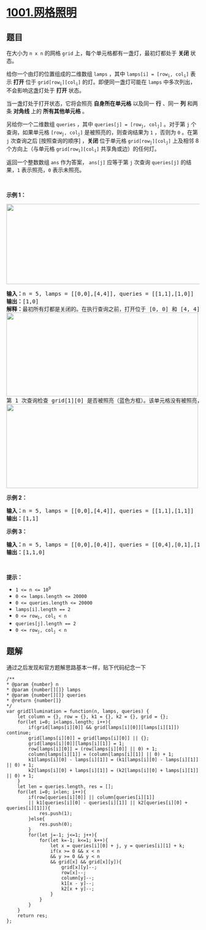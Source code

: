 # [1001.网格照明](https://leetcode.cn/problems/grid-illumination)

## 题目
<p>在大小为 <code>n x n</code> 的网格 <code>grid</code> 上，每个单元格都有一盏灯，最初灯都处于 <strong>关闭</strong> 状态。</p>

<p>给你一个由灯的位置组成的二维数组&nbsp;<code>lamps</code> ，其中 <code>lamps[i] = [row<sub>i</sub>, col<sub>i</sub>]</code> 表示 <strong>打开</strong> 位于 <code>grid[row<sub>i</sub>][col<sub>i</sub>]</code> 的灯。即便同一盏灯可能在 <code>lamps</code> 中多次列出，不会影响这盏灯处于 <strong>打开</strong> 状态。</p>

<p>当一盏灯处于打开状态，它将会照亮 <strong>自身所在单元格</strong> 以及同一 <strong>行</strong> 、同一 <strong>列</strong> 和两条 <strong>对角线</strong> 上的 <strong>所有其他单元格</strong> 。</p>

<p>另给你一个二维数组 <code>queries</code> ，其中 <code>queries[j] = [row<sub>j</sub>, col<sub>j</sub>]</code> 。对于第 <code>j</code> 个查询，如果单元格 <code>[row<sub>j</sub>, col<sub>j</sub>]</code> 是被照亮的，则查询结果为 <code>1</code> ，否则为 <code>0</code> 。在第 <code>j</code> 次查询之后 [按照查询的顺序] ，<strong>关闭</strong> 位于单元格 <code>grid[row<sub>j</sub>][col<sub>j</sub>]</code> 上及相邻 8 个方向上（与单元格 <code>grid[row<sub>i</sub>][col<sub>i</sub>]</code> 共享角或边）的任何灯。</p>

<p>返回一个整数数组 <code>ans</code> 作为答案， <code>ans[j]</code> 应等于第 <code>j</code> 次查询&nbsp;<code>queries[j]</code>&nbsp;的结果，<code>1</code> 表示照亮，<code>0</code> 表示未照亮。</p>

<p>&nbsp;</p>

<p><strong>示例 1：</strong></p>
<img alt="" src="https://assets.leetcode.com/uploads/2020/08/19/illu_1.jpg" style="height: 209px; width: 750px;" />
<pre>
<strong>输入：</strong>n = 5, lamps = [[0,0],[4,4]], queries = [[1,1],[1,0]]
<strong>输出：</strong>[1,0]
<strong>解释：</strong>最初所有灯都是关闭的。在执行查询之前，打开位于 [0, 0] 和 [4, 4] 的灯。第 0&nbsp;次查询检查 grid[1][1] 是否被照亮（蓝色方框）。该单元格被照亮，所以 ans[0] = 1 。然后，关闭红色方框中的所有灯。
<img alt="" src="https://assets.leetcode.com/uploads/2020/08/19/illu_step1.jpg" style="height: 218px; width: 500px;" />
第 1&nbsp;次查询检查 grid[1][0] 是否被照亮（蓝色方框）。该单元格没有被照亮，所以 ans[1] = 0 。然后，关闭红色矩形中的所有灯。
<img alt="" src="https://assets.leetcode.com/uploads/2020/08/19/illu_step2.jpg" style="height: 219px; width: 500px;" />
</pre>

<p><strong>示例 2：</strong></p>

<pre>
<strong>输入：</strong>n = 5, lamps = [[0,0],[4,4]], queries = [[1,1],[1,1]]
<strong>输出：</strong>[1,1]
</pre>

<p><strong>示例 3：</strong></p>

<pre>
<strong>输入：</strong>n = 5, lamps = [[0,0],[0,4]], queries = [[0,4],[0,1],[1,4]]
<strong>输出：</strong>[1,1,0]
</pre>

<p>&nbsp;</p>

<p><strong>提示：</strong></p>

<ul>
  <li><code>1 &lt;= n &lt;= 10<sup>9</sup></code></li>
  <li><code>0 &lt;= lamps.length &lt;= 20000</code></li>
  <li><code>0 &lt;= queries.length &lt;= 20000</code></li>
  <li><code>lamps[i].length == 2</code></li>
  <li><code>0 &lt;= row<sub>i</sub>, col<sub>i</sub> &lt; n</code></li>
  <li><code>queries[j].length == 2</code></li>
  <li><code>0 &lt;= row<sub>j</sub>, col<sub>j</sub> &lt; n</code></li>
</ul>


## 题解
通过之后发现和官方题解思路基本一样，贴下代码纪念一下
```
/**
* @param {number} n
* @param {number[][]} lamps
* @param {number[][]} queries
* @return {number[]}
*/
var gridIllumination = function(n, lamps, queries) {
    let column = {}, row = {}, k1 = {}, k2 = {}, grid = {};
    for(let i=0; i<lamps.length; i++){
        if(grid[lamps[i][0]] && grid[lamps[i][0]][lamps[i][1]]) continue;
        grid[lamps[i][0]] = grid[lamps[i][0]] || {};
        grid[lamps[i][0]][lamps[i][1]] = 1;
        row[lamps[i][0]] = (row[lamps[i][0]] || 0) + 1;
        column[lamps[i][1]] = (column[lamps[i][1]] || 0) + 1;
        k1[lamps[i][0] - lamps[i][1]] = (k1[lamps[i][0] - lamps[i][1]] || 0) + 1;
        k2[lamps[i][0] + lamps[i][1]] = (k2[lamps[i][0] + lamps[i][1]] || 0) + 1;
    }
    let len = queries.length, res = [];
    for(let i=0; i<len; i++){
        if(row[queries[i][0]] || column[queries[i][1]]
        || k1[queries[i][0] - queries[i][1]] || k2[queries[i][0] + queries[i][1]]){
            res.push(1);
        }else{
            res.push(0);
        }
        for(let j=-1; j<=1; j++){
            for(let k=-1; k<=1; k++){
                let x = queries[i][0] + j, y = queries[i][1] + k;
                if(x >= 0 && x < n 
                && y >= 0 && y < n
                && grid[x] && grid[x][y]){
                    grid[x][y]--;
                    row[x]--;
                    column[y]--;
                    k1[x - y]--;
                    k2[x + y]--;
                }
            }
        }
    }
    return res;
};
```

